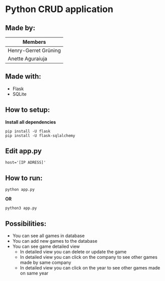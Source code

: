 # Python CRUD application

## Made by:

| Members  |
| ------------- | 
| Henry-Gerret Grüning  | 
| Anette Aguraiuja  | 

## Made with:

- Flask
- SQLite

## How to setup:

**Install all dependencies**

```
pip install -U flask
pip install -U flask-sqlalchemy
```

## Edit app.py
```
host='[IP ADRESS]'
```
## How to run:

```
python app.py
```
**OR**
```
python3 app.py
```

## Possibilities:

- You can see all games in database
- You can add new games to the database
- You can see game detailed view
  - In detailed view you can delete or update the game
  - In detailed view you can click on the company to see other games made by same company
  - In detailed view you can click on the year to see other games made on same year
